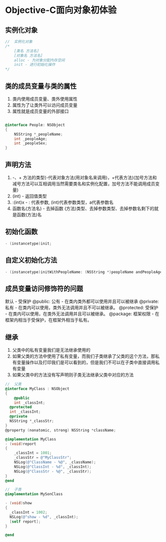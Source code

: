 # Objective-C面向对象初体验

## 实例化对象

``` Objective-C
//	实例化对象
/*
	[类名 方法名]
	[对象名 方法名]
	alloc - 为对象分配内存空间
	init - 进行初始化操作
*/
```

## 类的成员变量与类的属性

1. 类内使用成员变量、类外使用属性
2. 属性为了让类外可以访问成员变量
3. 属性就是成员变量的外部接口

``` Objective-C

@interface People: NSObject
{
	NSString *_peopleName;
	int _peopleAge;
	int _peopleSex;
}

```

## 声明方法

1. -、+ 方法的类型(-代表对象方法(用对象名来调用)，+代表方法)(加号方法和减号方法可以互相调用当然需要类名和实例化配置，加号方法不能调用成员变量)
2. (int) - 返回值类型
3. :(int)x - : 代表参数, (int)代表参数类型，a代表参数名
4. 函数名(方法名) - 去掉函数 (方法)类型、去掉参数类型、去掉参数名剩下的就是函数(方法)名

## 初始化函数

``` Objective-C
- (instancetype)init;
```

## 自定义初始化方法

``` Objective-C
- (instancetype)initWithPeopleName: (NSString *)peopleName andPeopleAge: (int)peopleAge;
```

## 成员变量访问修饰符的问题

默认 - 受保护
@public: 公有 - 在类内类外都可以使用并且可以被继承
@private: 私有 - 在类内可以使用，类外无法调用并且不可以被继承。
@protected: 受保护 - 在类内可以使用，在类外无法调用并且可以被继承。
@package: 框架权限 - 在框架内相当于受保护，在框架外相当于私有。

## 继承

1. 父类中的私有变量我们是无法继承使用的
2. 如果父类的方法中使用了私有变量，而我们子类继承了父类的这个方法，那私有变量操作以及打印我们是可以看到的，但是我们不可以在子类中直接调用私有变量
3. 如果父类中的方法没有写声明则子类无法继承父类中对应的方法

``` Objective-C
//	父类
@interface MyClass : NSObject
{
	@public
	int _classInt;
  @protected
  int _classInt;
  @private
  NSString *_classStr;
}
@property (nonatomic, strong) NSString *className;

@implementation MyClass
- (void)report
{
    _classInt = 1001;
    _classStr = @"MyClassStr";
    NSLog(@"ClassName - %@", _className);
    NSLog(@"ClassInt - %d", _classInt);
    NSLog(@"ClassStr - %@", _classStr);
}
@end

//	子类
@implementation MySonClass

- (void)show
{
  _classInt = 1002;
  NSLog(@"show - %d", _classInt);
  [self report];
}

@end


```